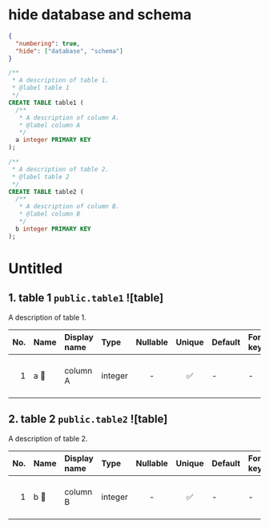 # hide database and schema

```json
{
  "numbering": true,
  "hide": ["database", "schema"]
}

```

```sql
/**
 * A description of table 1.
 * @label table 1
 */
CREATE TABLE table1 (
  /**
   * A description of column A.
   * @label column A
   */
  a integer PRIMARY KEY
);

/**
 * A description of table 2.
 * @label table 2
 */
CREATE TABLE table2 (
  /**
   * A description of column B.
   * @label column B
   */
  b integer PRIMARY KEY
);
```

# Untitled

## 1. table 1 `public.table1` ![table]

A description of table 1.

| No. | Name | Display name | Type | Nullable | Unique | Default | Foreign key | Description |
| --: | :-- | :-- | :-- | :-: | :-: | :-- | :-- | :-- |
| <a id=".public.table1.a"></a> 1 | a &#x1F511; | column A | integer | - | &#x2705; | - | - | A description of column A. |

## 2. table 2 `public.table2` ![table]

A description of table 2.

| No. | Name | Display name | Type | Nullable | Unique | Default | Foreign key | Description |
| --: | :-- | :-- | :-- | :-: | :-: | :-- | :-- | :-- |
| <a id=".public.table2.b"></a> 1 | b &#x1F511; | column B | integer | - | &#x2705; | - | - | A description of column B. |
